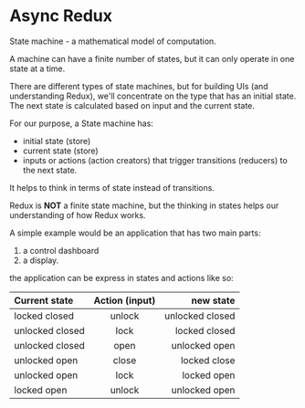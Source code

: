 # Async Redux

State machine - a mathematical model of computation.

A machine can have a finite number of states, but it can only operate in one state at a time.

There are different types of state machines, but for building UIs (and understanding Redux), we'll concentrate on the type that has an initial state. The next state is calculated based on input and the current state.

For our purpose, a State machine has:

* initial state (store)
* current state (store)
* inputs or actions (action creators) that trigger transitions (reducers) to the next state.

It helps to think in terms of state instead of transitions.

Redux is **NOT** a finite state machine, but the thinking in states helps our understanding of how Redux works.

A simple example would be an application that has two main parts:
1. a control dashboard
2. a display.

the application can be express in states and actions like so:

| Current state      | Action (input) | new state          |
| :---               |    :----:      |          ---:      |
| locked closed      | unlock         | unlocked closed    |
| unlocked closed    | lock           | locked closed      |
| unlocked closed    | open           | unlocked open      |
| unlocked open      | close          | locked close       |
| unlocked open      | lock           | locked open        |
| locked open        | unlock         | unlocked open      |
